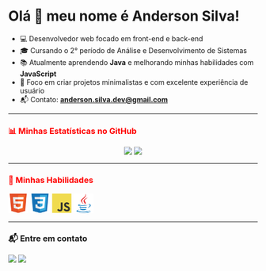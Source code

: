 # Olá 👋 meu nome é Anderson Silva!

- 💻 Desenvolvedor web focado em front-end e back-end
- 🎓 Cursando o 2° período de Análise e Desenvolvimento de Sistemas
- 📚 Atualmente aprendendo **Java** e melhorando minhas habilidades com **JavaScript**
- 🚀 Foco em criar projetos minimalistas e com excelente experiência de usuário
- 📬 Contato: **anderson.silva.dev@gmail.com**

---

<h3 style="color:red;">📊 Minhas Estatísticas no GitHub</h3>
<div align="center">
  <img height="150em" src="https://github-readme-stats.vercel.app/api?username=andersonsilva&show_icons=true&theme=radical&include_all_commits=true&count_private=true"/>
  <img height="150em" src="https://github-readme-stats.vercel.app/api/top-langs/?username=andersonsilva&layout=compact&langs_count=7&theme=radical"/>
</div>

---

<h3 style="color:red;">🌟 Minhas Habilidades</h3>
<div>
  <img height="40" src="https://raw.githubusercontent.com/devicons/devicon/master/icons/html5/html5-original.svg" alt="HTML5">
  <img height="40" src="https://raw.githubusercontent.com/devicons/devicon/master/icons/css3/css3-original.svg" alt="CSS3">
  <img height="40" src="https://raw.githubusercontent.com/devicons/devicon/master/icons/javascript/javascript-original.svg" alt="JavaScript">
  <img height="40" src="https://raw.githubusercontent.com/devicons/devicon/master/icons/java/java-original.svg" alt="Java">
</div>


---

### 📬 Entre em contato
<a href="mailto:anderson.silva.dev@gmail.com"><img src="https://img.shields.io/badge/Gmail-D14836?style=for-the-badge&logo=gmail&logoColor=white"/></a>
<a href="https://www.linkedin.com/in/anderson-silvadev/"><img src="https://img.shields.io/badge/LinkedIn-0077B5?style=for-the-badge&logo=linkedin&logoColor=white"/></a>
